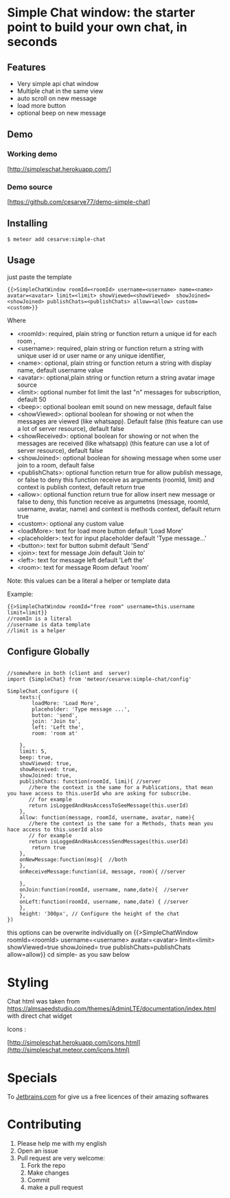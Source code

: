 # Simple Chat window: the starter point to build your own chat, in seconds

## Features

- Very simple api chat window
- Multiple chat in the same view
- auto scroll on new message
- load more button
- optional beep on new message

## Demo 

### Working demo
[http://simpleschat.herokuapp.com/]

### Demo source

[https://github.com/cesarve77/demo-simple-chat]

## Installing

    $ meteor add cesarve:simple-chat 

## Usage

just paste the template 

    {{>SimpleChatWindow roomId=<roomId> username=<username> name=<name> avatar=<avatar> limit=<limit> showViewed=<showViewed>  showJoined=<showJoined> publishChats=<publishChats> allow=<allow> custom=<custom>}}  
   
      
Where
- \<roomId>: required, plain string or function return a unique id for each room , 
- \<username>: required, plain string or function  return a string with unique user id or user name or any unique identifier,
- \<name>: optional, plain string or function  return a string with display name, default  username value
- \<avatar>: optional,plain string or function  return a string avatar image source 
- \<limit>: optional number fot limit the last "n" messages for subscription, default 50
- \<beep>: optional boolean emit sound on new message, default false
- \<showViewed>: optional boolean for showing or not when the messages are viewed (like whatsapp). Default false (this feature can use a lot of server resource), default false
- \<showReceived>: optional boolean for showing or not when the messages are received (like whatsapp) (this feature can use a lot of server resource), default false
- \<showJoined>: optional boolean for showing message when some user join to a room, default false
- \<publishChats>: optional function return true for allow publish message, or false to deny this function receive as arguments (roomId, limit) and context is publish context, default return true
- \<allow>: optional function return true for allow insert new message or false to deny, this function receive as argumetns (message, roomId, username, avatar, name) and context is methods context, default return true
- \<custom>: optional any custom value
- \<loadMore>: text for load more button default 'Load More'
- \<placeholder>: text for input placeholder default 'Type message...'
- \<button>: text for button submit default 'Send'
- \<join>:  text for  message Join default  'Join to'
- \<left>:  text for  message left default  'Left the'
- \<room>:  text for  message Room defaut 'room'


Note: this values can be a literal a helper or template data

Example:

    {{>SimpleChatWindow roomId="free room" username=this.username limit=limit}}
    //roomIn is a literal
    //username is data template
    //limit is a helper


## Configure Globally 

```

//somewhere in both (client and  server) 
import {SimpleChat} from 'meteor/cesarve:simple-chat/config'

SimpleChat.configure ({
    texts:{
        loadMore: 'Load More',
        placeholder: 'Type message ...',
        button: 'send',
        join: 'Join to',
        left: 'Left the',
        room: 'room at'

    },
    limit: 5,
    beep: true, 
    showViewed: true,
    showReceived: true,
    showJoined: true,
    publishChats: function(roomId, limi){ //server
       //here the context is the same for a Publications, that mean you have access to this.userId who are asking for subscribe.
       // for example
       return isLoggedAndHasAccessToSeeMessage(this.userId)
    },
    allow: function(message, roomId, username, avatar, name){
       //here the context is the same for a Methods, thats mean you hace access to this.userId also
       // for example
       return isLoggedAndHasAccessSendMessages(this.userId)
        return true
    },
    onNewMessage:function(msg){  //both
    },
    onReceiveMessage:function(id, message, room){ //server
        
    },
    onJoin:function(roomId, username, name,date){  //server
    },
    onLeft:function(roomId, username, name,date) { //server
    },
    height: '300px', // Configure the height of the chat
})

```

this options can be overwrite individually on   {{>SimpleChatWindow roomId=\<roomId> username=\<username> avatar=\<avatar> limit=\<limit> showViewed=true  showJoined= true publishChats=publishChats allow=allow}} cd simple-
as you saw below

# Styling

Chat html was taken from https://almsaeedstudio.com/themes/AdminLTE/documentation/index.html
with direct chat widget

Icons :

[http://simpleschat.herokuapp.com/icons.html](http://simpleschat.meteor.com/icons.html)

# Specials 

To [Jetbrains.com](Jetbrains.com) for give us a free licences of their amazing softwares

# Contributing 

1. Please help me with my english
2. Open an issue
3. Pull request are very welcome:
	1. Fork the repo
	2. Make changes
	3. Commit
	4. make a pull request

